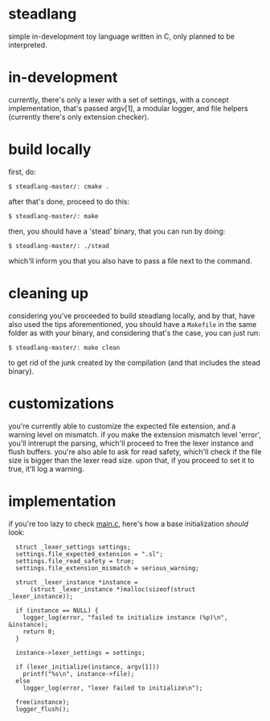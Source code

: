 # steadlang
simple in-development toy language written in C, only planned to be interpreted.

# in-development
currently, there's only a lexer with a set of settings, with a concept implementation, that's passed argv[1], a modular logger, and file helpers (currently there's only extension checker).

# build locally
first, do:
```
$ steadlang-master/: cmake .
```

after that's done, proceed to do this:
```
$ steadlang-master/: make
```

then, you should have a 'stead' binary, that you can run by doing:
```
$ steadlang-master/: ./stead
```

which'll inform you that you also have to pass a file next to the command.

# cleaning up
considering you've proceeded to build steadlang locally, and by that, have also used the tips aforementioned, you should have a ``Makefile`` in the same folder as with your binary, and considering that's the case, you can just run:
```
$ steadlang-master/: make clean
```

to get rid of the junk created by the compilation (and that includes the stead binary).

# customizations
you're currently able to customize the expected file extension, and a warning level on mismatch. if you make the extension mismatch level 'error', you'll intrerupt the parsing, which'll proceed to free the lexer instance and flush buffers.
you're also able to ask for read safety, which'll check if the file size is bigger than the lexer read size. upon that, if you proceed to set it to true, it'll log a warning.

# implementation
if you're too lazy to check [main.c](https://github.com/cristeigabriel/steadlang/blob/main/main.c), here's how a base initialization *should* look:
```
  struct _lexer_settings settings;
  settings.file_expected_extension = ".sl";
  settings.file_read_safety = true;
  settings.file_extension_mismatch = serious_warning;

  struct _lexer_instance *instance =
      (struct _lexer_instance *)malloc(sizeof(struct _lexer_instance));

  if (instance == NULL) {
    logger_log(error, "failed to initialize instance (%p)\n", &instance);
    return 0;
  }

  instance->lexer_settings = settings;

  if (lexer_initialize(instance, argv[1]))
    printf("%s\n", instance->file);
  else
    logger_log(error, "lexer failed to initialize\n");

  free(instance);
  logger_flush();
```
